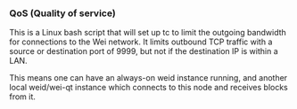 ### QoS (Quality of service) ###

This is a Linux bash script that will set up tc to limit the outgoing bandwidth for connections to the Wei network. It limits outbound TCP traffic with a source or destination port of 9999, but not if the destination IP is within a LAN.

This means one can have an always-on weid instance running, and another local weid/wei-qt instance which connects to this node and receives blocks from it.
